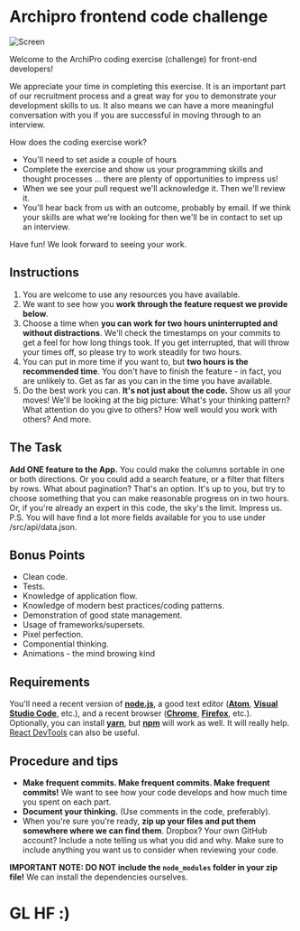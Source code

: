 # Archipro frontend code challenge


![Screen](https://archipro.co.nz/themes/archipro2/images/archipro_dev.png)

Welcome to the ArchiPro coding exercise (challenge) for front-end developers!

We appreciate your time in completing this exercise. It is an important part of our recruitment process and a great way for you to demonstrate your development skills to us. It also means we can have a more meaningful conversation with you if you are successful in moving through to an interview.

How does the coding exercise work?
  *	You'll need to set aside a couple of hours
  *	Complete the exercise and show us your programming skills and thought processes … there are plenty of opportunities to impress us!
  *	When we see your pull request we'll acknowledge it. Then we'll review it.
  *	You'll hear back from us with an outcome, probably by email.  If we think your skills are what we're looking for then we'll be in contact to set up an interview.

Have fun! We look forward to seeing your work.

## Instructions

  1. You are welcome to use any resources you have available.
  2. We want to see how you **work through the feature request we provide below**.
  3. Choose a time when **you can work for two hours uninterrupted and without distractions**. We'll check the timestamps on your commits to get a feel for how long things took. If you get interrupted, that will throw your times off, so please try to work steadily for two hours.
  4. You can put in more time if you want to, but **two hours is the recommended time**. You don't have to finish the feature - in fact, you are unlikely to. Get as far as you can in the time you have available.
  5. Do the best work you can. **It's not just about the code.** Show us all your moves! We'll be looking at the big picture: What's your thinking pattern? What attention do you give to others? How well would you work with others? And more.

## The Task

**Add ONE feature to the App.** You could make the columns sortable in one or both directions. Or you could add a search feature, or a filter that filters by rows. What about pagination? That's an option. It's up to you, but try to choose something that you can make reasonable progress on in two hours. Or, if you're already an expert in this code, the sky's the limit. Impress us. P.S. You will have find a lot more fields available for you to use under /src/api/data.json.

## Bonus Points

* Clean code.
* Tests.
* Knowledge of application flow.
* Knowledge of modern best practices/coding patterns.
* Demonstration of good state management.
* Usage of frameworks/supersets.
* Pixel perfection.
* Componential thinking.
* Animations - the mind browing kind 


## Requirements

You'll need a recent version of **[node.js](https://nodejs.org/en/download/)**, a good text editor (**[Atom](https://atom.io/)**, **[Visual Studio Code](https://code.visualstudio.com/)**, etc.), and a recent browser (**[Chrome](https://www.google.com/chrome/browser/desktop/index.html)**, **[Firefox](https://www.mozilla.org/en-US/firefox/new/)**, etc.). Optionally, you can install **[yarn](https://yarnpkg.com/en/)**, but **[npm](https://www.npmjs.com/)** will work as well. It will really help. [React DevTools](https://github.com/facebook/react-devtools) can also be useful.

## Procedure and tips
* **Make frequent commits. Make frequent commits. Make frequent commits!** We want to see how your code develops and how much time you spent on each part.
* **Document your thinking.** (Use comments in the code, preferably).
* When you're sure you're ready, **zip up your files and put them somewhere where we can find them**. Dropbox? Your own GitHub account? Include a note telling us what you did and why. Make sure to include anything you want us to consider when reviewing your code.

**IMPORTANT NOTE: DO NOT include the `node_modules` folder in your zip file!** We can install the dependencies ourselves.

# GL HF :)
